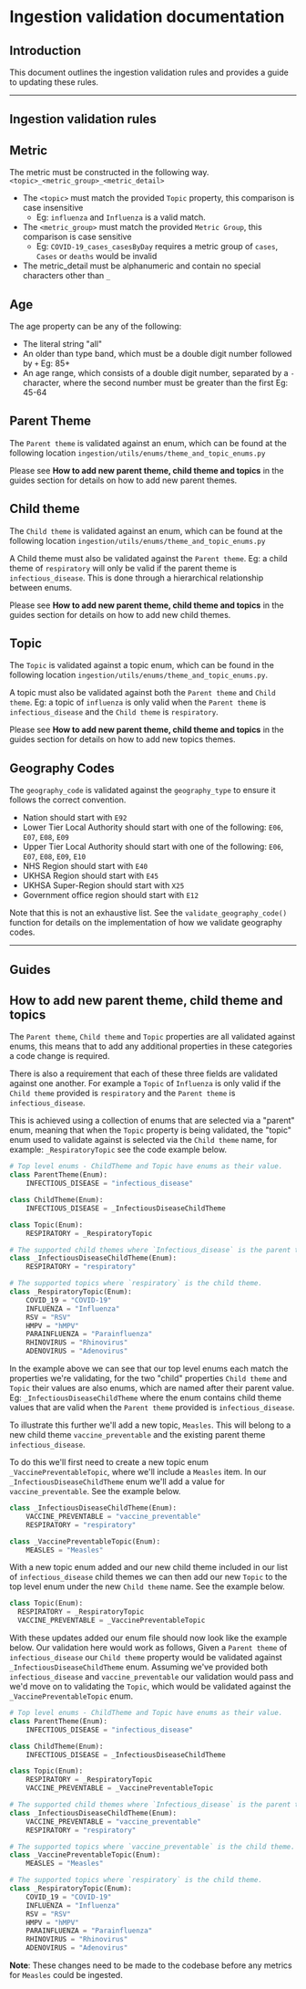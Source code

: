 # Ingestion validation documentation

## Introduction

This document outlines the ingestion validation rules and provides a guide to updating these rules.

---

## Ingestion validation rules

## Metric

The metric must be constructed in the following way.
`<topic>_<metric_group>_<metric_detail>`

- The `<topic>` must match the provided `Topic` property, this comparison is case insensitive
  - Eg: `influenza` and `Influenza` is a valid match.
- The `<metric_group>` must match the provided `Metric Group`, this comparison is case sensitive
  - Eg: `COVID-19_cases_casesByDay` requires a metric group of `cases`, `Cases` or `deaths` would be invalid
- The metric_detail must be alphanumeric and contain no special characters other than `_`

## Age

The age property can be any of the following:

- The literal string "all"
- An older than type band, which must be a double digit number followed by `+` Eg: 85+
- An age range, which consists of a double digit number, separated by a `-` character, where
  the second number must be greater than the first Eg: 45-64

## Parent Theme

The `Parent theme` is validated against an enum, which can be found
at the following location `ingestion/utils/enums/theme_and_topic_enums.py`

Please see **How to add new parent theme, child theme and topics** in the guides section for details on how
to add new parent themes.

## Child theme

The `Child theme` is validated against an enum, which can be found
at the following location `ingestion/utils/enums/theme_and_topic_enums.py`

A Child theme must also be validated against the `Parent theme`. Eg: a child theme
of `respiratory` will only be valid if the parent theme is `infectious_disease`. This
is done through a hierarchical relationship between enums.

Please see **How to add new parent theme, child theme and topics** in the guides section for details on how
to add new child themes.

## Topic

The `Topic` is validated against a topic enum, which can be found in the
following location `ingestion/utils/enums/theme_and_topic_enums.py`.

A topic must also be validated against both the `Parent theme` and `Child theme`. Eg:
a topic of `influenza` is only valid when the `Parent theme` is `infectious_disease` and the
`Child theme` is `respiratory`.

Please see **How to add new parent theme, child theme and topics** in the guides section for details on how
to add new topics themes.

## Geography Codes

The `geography_code` is validated against the `geography_type` to ensure it follows the correct convention.

- Nation should start with `E92`
- Lower Tier Local Authority should start with one of the following: `E06`, `E07`, `E08`, `E09`
- Upper Tier Local Authority should start with one of the following: `E06`, `E07`, `E08`, `E09`, `E10`
- NHS Region should start with `E40`
- UKHSA Region should start with `E45`
- UKHSA Super-Region should start with `X25`
- Government office region should start with `E12`

Note that this is not an exhaustive list.
See the `validate_geography_code()` function for details on the implementation of how we validate geography codes.

---

## Guides

## How to add new parent theme, child theme and topics

The `Parent theme`, `Child theme` and `Topic` properties are all validated against enums, this means that to add any
additional properties in these categories a code change is required.

There is also a requirement that each of these three fields are validated against one another. For example a `Topic` of
`Influenza` is only valid if the `Child theme` provided is `respiratory` and the `Parent theme` is
`infectious_disease`.

This is achieved using a collection of enums that are selected via a "parent" enum, meaning that when the `Topic`
property is being validated, the "topic" enum used to validate against is selected via the `Child theme` name, for example:
`_RespiratoryTopic` see the code example below.

```python
# Top level enums - ChildTheme and Topic have enums as their value.
class ParentTheme(Enum):
    INFECTIOUS_DISEASE = "infectious_disease"

class ChildTheme(Enum):
    INFECTIOUS_DISEASE = _InfectiousDiseaseChildTheme

class Topic(Enum):
    RESPIRATORY = _RespiratoryTopic

# The supported child themes where `Infectious_disease` is the parent theme.
class _InfectiousDiseaseChildTheme(Enum):
    RESPIRATORY = "respiratory"

# The supported topics where `respiratory` is the child theme.
class _RespiratoryTopic(Enum):
    COVID_19 = "COVID-19"
    INFLUENZA = "Influenza"
    RSV = "RSV"
    HMPV = "hMPV"
    PARAINFLUENZA = "Parainfluenza"
    RHINOVIRUS = "Rhinovirus"
    ADENOVIRUS = "Adenovirus"

```

In the example above we can see that our top level enums each match the properties we're validating, for the two "child" properties
`Child theme` and `Topic` their values are also enums, which are named after their parent value.
Eg: `_InfectiousDiseaseChildTheme` where the enum contains child theme values that are valid when the `Parent theme`
provided is `infectious_disease`.

To illustrate this further we'll add a new topic, `Measles`. This will belong to a new child theme `vaccine_preventable` and the existing parent theme
`infectious_disease`.

To do this we'll first need to create a new topic enum `_VaccinePreventableTopic`, where we'll include a `Measles` item. In our `_InfectiousDiseaseChildTheme`
enum we'll add a value for `vaccine_preventable`. See the example below.

```python
class _InfectiousDiseaseChildTheme(Enum):
    VACCINE_PREVENTABLE = "vaccine_preventable"
    RESPIRATORY = "respiratory"

class _VaccinePreventableTopic(Enum):
    MEASLES = "Measles"
```

With a new topic enum added and our new child theme included in our list of `infectious_disease` child themes we can then add our new `Topic` to the top
level enum under the new `Child theme` name. See the example below.

```python
class Topic(Enum):
  RESPIRATORY = _RespiratoryTopic
  VACCINE_PREVENTABLE = _VaccinePreventableTopic
```

With these updates added our enum file should now look like the example below. Our validation here would work as follows,
Given a `Parent theme` of `infectious_disease` our `Child theme` property would be validated against `_InfectiousDiseaseChildTheme` enum.
Assuming we've provided both `infectious_disease` and `vaccine_preventable` our validation would pass and we'd move on to validating
the `Topic`, which would be validated against the `_VaccinePreventableTopic` enum.

```python
# Top level enums - ChildTheme and Topic have enums as their value.
class ParentTheme(Enum):
    INFECTIOUS_DISEASE = "infectious_disease"

class ChildTheme(Enum):
    INFECTIOUS_DISEASE = _InfectiousDiseaseChildTheme

class Topic(Enum):
    RESPIRATORY = _RespiratoryTopic
    VACCINE_PREVENTABLE = _VaccinePreventableTopic

# The supported child themes where `Infectious_disease` is the parent theme.
class _InfectiousDiseaseChildTheme(Enum):
    VACCINE_PREVENTABLE = "vaccine_preventable"
    RESPIRATORY = "respiratory"

# The supported topics where `vaccine_preventable` is the child theme.
class _VaccinePreventableTopic(Enum):
    MEASLES = "Measles"

# The supported topics where `respiratory` is the child theme.
class _RespiratoryTopic(Enum):
    COVID_19 = "COVID-19"
    INFLUENZA = "Influenza"
    RSV = "RSV"
    HMPV = "hMPV"
    PARAINFLUENZA = "Parainfluenza"
    RHINOVIRUS = "Rhinovirus"
    ADENOVIRUS = "Adenovirus"
```

**Note**: These changes need to be made to the codebase before any metrics for `Measles` could be ingested.
